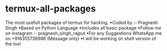 # termux-all-packages
The most usefull packages of termux for hacking.
•Coded by :- Pragnesh Singh
•Based on Python Language
•Includes all basic package
•Follow me on instagram :- pragnesh_singh_rajput
•For any Suggestions WhatsApp me on +916355736986 (Message only)
•I will be working on shell version of the tool

